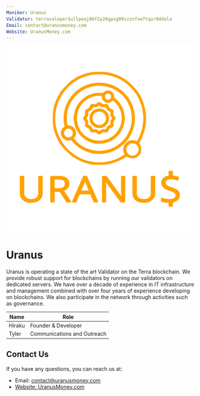 ```yaml
---
Moniker: Uranus
Validator: terravaloper1ullpeaj86f2y26gpvg09szznfve7tqur8ddala
Email: contact@uranusmoney.com
Website: UranusMoney.com
---
```


![uaranus money](uranus.png)

# Uranus

Uranus is operating a state of the art Validator on the Terra blockchain. We provide robust support for blockchains by running our validators on dedicated servers. We have over a decade of experience in IT infrastructure and management combined with over four years of experience developing on blockchains. We also participate in the network through activities such as governance.

| Name            | Role    | 
| --------------- | ------- | 
| Hiraku            | Founder & Developer | 
| Tyler       | Communications and Outreach  | 

## Contact Us

If you have any questions, you can reach us at:
* Email: contact@uranusmoney.com
* [Website: UranusMoney.com](https://uranusmoney.com/)

